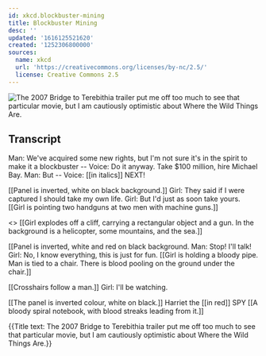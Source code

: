 ```yaml
---
id: xkcd.blockbuster-mining
title: Blockbuster Mining
desc: ''
updated: '1616125521620'
created: '1252306800000'
sources:
  name: xkcd
  url: 'https://creativecommons.org/licenses/by-nc/2.5/'
  license: Creative Commons 2.5
---
```

![The 2007 Bridge to Terebithia trailer put me off too much to see that particular movie, but I am cautiously optimistic about Where the Wild Things Are.](https://imgs.xkcd.com/comics/blockbuster_mining.png)

## Transcript
Man: We've acquired some new rights, but I'm not sure it's in the spirit to make it a blockbuster --
Voice: Do it anyway. Take $100 million, hire Michael Bay.
Man: But --
Voice: [[in italics]] NEXT!

[[Panel is inverted, white on black background.]]
Girl: They said if I were captured I should take my own life.
Girl: But I'd just as soon take yours.
[[Girl is pointing two handguns at two men with machine guns.]]

<<BOOM>>
[[Girl explodes off a cliff, carrying a rectangular object and a gun.  In the background is a helicopter, some mountains, and the sea.]]

[[Panel is inverted, white and red on black background.
Man: Stop! I'll talk!
Girl: No, I know everything, this is just for fun.
[[Girl is holding a bloody pipe. Man is tied to a chair.  There is blood pooling on the ground under the chair.]]

[[Crosshairs follow a man.]]
Girl: I'll be watching.

[[The panel is inverted colour, white on black.]]
Harriet
the
[[in red]] SPY
[[A bloody spiral notebook, with blood streaks leading from it.]]

{{Title text: The 2007 Bridge to Terebithia trailer put me off too much to see that particular movie, but I am cautiously optimistic about Where the Wild Things Are.}}
